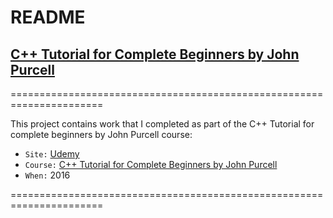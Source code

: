 
# README

## [C++ Tutorial for Complete Beginners by John Purcell](https://www.udemy.com/course/free-learn-c-tutorial-beginners/)

======================================================================

This project contains work that I completed as part of the C++ Tutorial for complete beginners by John Purcell course:

* `Site:` [Udemy](https://www.udemy.com)
* `Course:` [C++ Tutorial for Complete Beginners by John Purcell](https://www.udemy.com/course/free-learn-c-tutorial-beginners/)
* `When:` 2016

======================================================================
